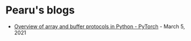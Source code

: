 # Pearu's blogs

- [Overview of array and buffer protocols in Python - PyTorch](array_interface_pytorch.md) - March 5, 2021

